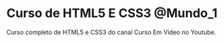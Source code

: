 # Curso de HTML5 E CSS3 @Mundo_1
 Curso completo de HTML5 e CSS3 do canal Curso Em Video no Youtube.

